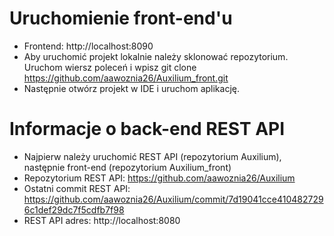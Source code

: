 # Uruchomienie front-end'u
- Frontend: http://localhost:8090
- Aby uruchomić projekt lokalnie należy sklonować repozytorium. Uruchom wiersz poleceń i wpisz git clone https://github.com/aawoznia26/Auxilium_front.git
- Następnie otwórz projekt w IDE i uruchom aplikację.

# Informacje o back-end REST API
- Najpierw należy uruchomić REST API (repozytorium Auxilium), następnie front-end (repozytorium Auxilium_front)
- Repozytorium REST API: https://github.com/aawoznia26/Auxilium
- Ostatni commit REST API: https://github.com/aawoznia26/Auxilium/commit/7d19041cce4104827296c1def29dc7f5cdfb7f98
- REST API adres: http://localhost:8080
